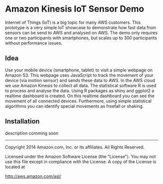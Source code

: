 # Amazon Kinesis IoT Sensor Demo

Internet of Things (IoT) is a big topic for many AWS customers. This prototype is a very simple IoT showcase to demonstrate how fast data from sensors can be send to AWS and analysed on AWS. The demo only requires one or two participants with smartphones, but scales up to 300 participants without performance issues. 

## Idea
Use your mobile device (smartphone, tablet) to visit a simple webpage on Amazon S3. This webpage uses JavaScript to track the movement of your device (via motion sensor) and sends these data to AWS. In the AWS cloud we use Amazon Kinesis to collect all data. The statistical software R is used to process and analyse the data. Using R packages as shiny and ggplot2 a realtime dashboard is created. On this realtime dashboard you can see the movement of all connected devices. Furthermore, using simple statistical algorithms you can identify special movements as freefall or shaking.

## Installation
description comming soon

----
Copyright 2014 Amazon.com, Inc. or its affiliates. All Rights Reserved.

Licensed under the Amazon Software License (the "License"). You may not use this file except in compliance with the License. A copy of the License is located at

http://aws.amazon.com/asl/
